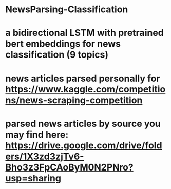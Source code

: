 # NewsParsing-Classification
# a bidirectional LSTM with pretrained bert embeddings for news classification (9 topics) 
# news articles parsed personally for https://www.kaggle.com/competitions/news-scraping-competition
# parsed news articles by source you may find here: https://drive.google.com/drive/folders/1X3zd3zjTv6-Bho3z3FpCAoByM0N2PNro?usp=sharing
